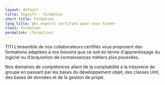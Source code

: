 ```yaml
---
layout: default
title: Ingsoft - formation
short_title: Formation
long_title: Des experts certifiés pour vous former
class: formation
permalink: /formation/
---
```


TITI L’ensemble de nos collaborateurs certifiés vous proposent des formations adaptées à vos besoins que ce soit en terme d'apprentissage du logiciel ou d’acquisition de connaissances métiers plus poussées.

Nos domaines de compétences allant de la comptabilité à la trésorerie de groupe en passant par les bases du développement objet, des classes Uml, des bases de données et de la gestion de projet.


